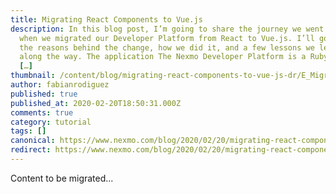 ```yaml
---
title: Migrating React Components to Vue.js
description: In this blog post, I’m going to share the journey we went through
  when we migrated our Developer Platform from React to Vue.js. I’ll go through
  the reasons behind the change, how we did it, and a few lessons we learned
  along the way. The application The Nexmo Developer Platform is a Ruby on Rails
  […]
thumbnail: /content/blog/migrating-react-components-to-vue-js-dr/E_Migrating-to-Vue-js_1200x600.png
author: fabianrodiguez
published: true
published_at: 2020-02-20T18:50:31.000Z
comments: true
category: tutorial
tags: []
canonical: https://www.nexmo.com/blog/2020/02/20/migrating-react-components-to-vue-js-dr
redirect: https://www.nexmo.com/blog/2020/02/20/migrating-react-components-to-vue-js-dr
---
```


Content to be migrated...
